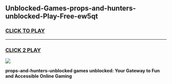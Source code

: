 
## Unblocked-Games-props-and-hunters-unblocked-Play-Free-ew5qt
<h3>
<a href="https://premium76.site?title=props-and-hunters-unblocked&ref=23A">CLICK TO PLAY</a></h3>
<hr>

<h3>
<a href="https://premium76.site?title=props-and-hunters-unblocked&ref=23A">CLICK 2 PLAY</a>
  
</h3>

<a href="https://premium76.site?title=props-and-hunters-unblocked&ref=23A"><img src="https://clearcache.store/games.png"></a>


**props-and-hunters-unblocked games unblocked: Your Gateway to Fun and Accessible Online Gaming**
